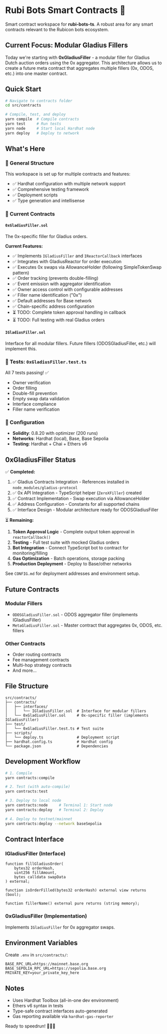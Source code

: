 # Rubi Bots Smart Contracts 🚀

Smart contract workspace for **rubi-bots-ts**. A robust area for any smart contracts relevant to the Rubicon bots ecosystem.

## Current Focus: Modular Gladius Fillers

Today we're starting with **0xGladiusFiller** - a modular filler for Gladius Dutch auction orders using the 0x aggregator. This architecture allows us to create a future meta contract that aggregates multiple fillers (0x, ODOS, etc.) into one master contract.

## Quick Start

```bash
# Navigate to contracts folder
cd src/contracts

# Compile, test, and deploy
yarn compile  # Compile contracts
yarn test     # Run tests
yarn node     # Start local Hardhat node
yarn deploy   # Deploy to network
```

## What's Here

### 📂 General Structure

This workspace is set up for multiple contracts and features:
- ✅ Hardhat configuration with multiple network support
- ✅ Comprehensive testing framework
- ✅ Deployment scripts
- ✅ Type generation and intellisense

### 📄 Current Contracts

#### `0xGladiusFiller.sol`
The 0x-specific filler for Gladius orders.

**Current Features:**
- ✅ Implements `IGladiusFiller` and `IReactorCallback` interfaces
- ✅ Integrates with GladiusReactor for order execution
- ✅ Executes 0x swaps via AllowanceHolder (following SimpleTokenSwap pattern)
- ✅ Order tracking (prevents double-filling)
- ✅ Event emission with aggregator identification
- ✅ Owner access control with configurable addresses
- ✅ Filler name identification ("0x")
- ✅ Default addresses for Base network
- ✅ Chain-specific address configuration
- ⏳ TODO: Complete token approval handling in callback
- ⏳ TODO: Full testing with real Gladius orders

#### `IGladiusFiller.sol`
Interface for all modular fillers. Future fillers (ODOSGladiusFiller, etc.) will implement this.

### 🧪 Tests: `0xGladiusFiller.test.ts`

All 7 tests passing! ✅
- Owner verification
- Order filling
- Double-fill prevention
- Empty swap data validation
- Interface compliance
- Filler name verification

### 🔧 Configuration

- **Solidity**: 0.8.20 with optimizer (200 runs)
- **Networks**: Hardhat (local), Base, Base Sepolia
- **Testing**: Hardhat + Chai + Ethers v6

## 0xGladiusFiller Status

✅ **Completed:**
1. ✅ Gladius Contracts Integration - References installed in `node_modules/gladius-protocol`
2. ✅ 0x API Integration - TypeScript helper (`ZeroXFiller`) created
3. ✅ Contract Implementation - Swap execution via AllowanceHolder
4. ✅ Address Configuration - Constants for all supported chains
5. ✅ Interface Design - Modular architecture ready for ODOSGladiusFiller

⏳ **Remaining:**
1. **Token Approval Logic** - Complete output token approval in `reactorCallback()`
2. **Testing** - Full test suite with mocked Gladius orders
3. **Bot Integration** - Connect TypeScript bot to contract for monitoring/filling
4. **Gas Optimization** - Batch operations, storage packing
5. **Production Deployment** - Deploy to Base/other networks

See `CONFIG.md` for deployment addresses and environment setup.

## Future Contracts

### Modular Fillers
- `ODOSGladiusFiller.sol` - ODOS aggregator filler (implements IGladiusFiller)
- `MetaGladiusFiller.sol` - Master contract that aggregates 0x, ODOS, etc. fillers

### Other Contracts
- Order routing contracts
- Fee management contracts
- Multi-hop strategy contracts
- And more...

## File Structure

```
src/contracts/
├── contracts/
│   ├── interfaces/
│   │   └── IGladiusFiller.sol  # Interface for modular fillers
│   └── 0xGladiusFiller.sol     # 0x-specific filler (implements IGladiusFiller)
├── test/
│   └── 0xGladiusFiller.test.ts # Test suite
├── scripts/
│   └── deploy.ts               # Deployment script
├── hardhat.config.ts           # Hardhat config
└── package.json                # Dependencies
```

## Development Workflow

```bash
# 1. Compile
yarn contracts:compile

# 2. Test (with auto-compile)
yarn contracts:test

# 3. Deploy to local node
yarn contracts:node     # Terminal 1: Start node
yarn contracts:deploy   # Terminal 2: Deploy

# 4. Deploy to testnet/mainnet
yarn contracts:deploy --network baseSepolia
```

## Contract Interface

### IGladiusFiller (Interface)

```solidity
function fillGladiusOrder(
    bytes32 orderHash,
    uint256 fillAmount,
    bytes calldata swapData
) external;

function isOrderFilled(bytes32 orderHash) external view returns (bool);

function fillerName() external pure returns (string memory);
```

### 0xGladiusFiller (Implementation)

Implements `IGladiusFiller` for 0x aggregator swaps.

## Environment Variables

Create `.env` in `src/contracts/`:
```
BASE_RPC_URL=https://mainnet.base.org
BASE_SEPOLIA_RPC_URL=https://sepolia.base.org
PRIVATE_KEY=your_private_key_here
```

## Notes

- Uses Hardhat Toolbox (all-in-one dev environment)
- Ethers v6 syntax in tests
- Type-safe contract interfaces auto-generated
- Gas reporting available via `hardhat-gas-reporter`

Ready to speedrun! 🏃‍♂️💨